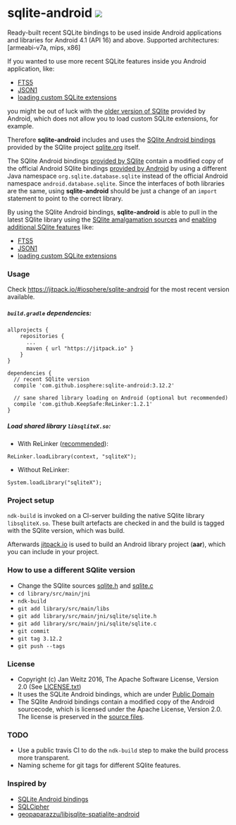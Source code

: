 # sqlite-android [![](https://jitpack.io/v/iosphere/sqlite-android.svg)](https://jitpack.io/#weitzj/sqlite-android)

Ready-built recent SQLite bindings to be used inside Android applications and libraries for Android 4.1 (API 16) and above. Supported architectures: [armeabi-v7a, mips, x86]

If you wanted to use more recent SQLite features inside you Android application, like:

- [FTS5](https://www.sqlite.org/fts5.html)
- [JSON1](https://www.sqlite.org/json1.html)
- [loading custom SQLite extensions](https://www.sqlite.org/loadext.html)

you might be out of luck with the [older version of SQlite](http://stackoverflow.com/questions/2421189/version-of-sqlite-used-in-android) provided by Android, which does not allow you to load custom SQLite extensions, for example.

Therefore **sqlite-android** includes and uses the [SQlite Android bindings](https://www.sqlite.org/android/doc/trunk/www/index.wiki) provided by the SQlite project [sqlite.org](sqlite.org) itself.

The SQlite Android bindings [provided by SQlite](https://www.sqlite.org/android/doc/trunk/www/index.wiki) contain a modified copy of the official Android SQlite bindings [provided by Android](https://github.com/android/platform_frameworks_base/tree/d59921149bb5948ffbcb9a9e832e9ac1538e05a0/core/java/android/database/sqlite) by using a different Java namespace `org.sqlite.database.sqlite` instead of the official Android namespace  `android.database.sqlite`. Since the interfaces of both libraries are the same, using **sqlite-android** should be just a change of an `import` statement to point to the correct library.

By using the SQlite Android bindings, **sqlite-android** is able to pull in the latest SQlite library using the [SQlite amalgamation sources](https://www.sqlite.org/download.html) and [enabling additional SQlite features](library/src/main/jni/sqlite/Android.mk#L18) like:

- [FTS5](library/src/main/jni/sqlite/Android.mk#L16)
- [JSON1](library/src/main/jni/sqlite/Android.mk#L17)
- [loading custom SQLite extensions](library/src/main/jni/sqlite/Android.mk#L19)

### Usage

Check https://jitpack.io/#iosphere/sqlite-android for the most recent version
available.

#####  `build.gradle` dependencies:

```
allprojects {
	repositories {
	  ...
	  maven { url "https://jitpack.io" }
	}
}

dependencies {
  // recent SQlite version
  compile 'com.github.iosphere:sqlite-android:3.12.2'

  // sane shared library loading on Android (optional but recommended)
  compile 'com.github.KeepSafe:ReLinker:1.2.1'
}
```

##### Load shared library `libsqliteX.so`:

- With ReLinker ([recommended](https://medium.com/keepsafe-engineering/the-perils-of-loading-native-libraries-on-android-befa49dce2db#.iboxtk215)):

`ReLinker.loadLibrary(context, "sqliteX");`

- Without ReLinker:

`System.loadLibrary("sqliteX");`

### Project setup

`ndk-build` is invoked on a CI-server building the native SQlite library `libsqliteX.so`. These built artefacts are checked in and the build is tagged with the SQlite version, which was build.

Afterwards [jitpack.io](jitpack.io) is used to build an Android library project (**aar**), which you can include in your project.

### How to use a different SQlite version

- Change the SQlite sources [sqlite.h](library/src/main/jni/sqlite/sqlite3.h) and [sqlite.c](library/src/main/jni/sqlite/sqlite3.c)
- `cd library/src/main/jni`
- `ndk-build`
- `git add library/src/main/libs`
- `git add library/src/main/jni/sqlite/sqlite.h`
- `git add library/src/main/jni/sqlite/sqlite.c`
- `git commit`
- `git tag 3.12.2`
- `git push --tags`

### License

- Copyright (c) Jan Weitz 2016, The Apache Software License, Version 2.0 (See [LICENSE.txt](LICENSE.txt))
- It uses the SQLite Android bindings, which are under [Public Domain](https://www.sqlite.org/copyright.html)
- The SQlite Android bindings contain a modified copy of the Android sourcecode, which is licensed under the Apache License, Version 2.0. The license is preserved in the [source files](library/src/main/java/org/sqlite/database).

### TODO

- Use a public travis CI to do the `ndk-build` step to make the build process more transparent.
- Naming scheme for git tags for different SQlite features.


### Inspired by

- [SQLite Android bindings](https://www.sqlite.org/android/doc/trunk/www/index.wiki)
- [SQLCipher](https://www.zetetic.net/sqlcipher/)
- [geopaparazzu/libjsqlite-spatialite-android](https://github.com/geopaparazzi/libjsqlite-spatialite-android)
